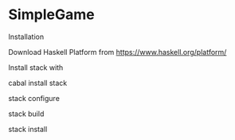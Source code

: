 # SimpleGame
Installation

Download Haskell Platform from https://www.haskell.org/platform/

Install stack with

cabal install stack

stack configure

stack build

stack install

